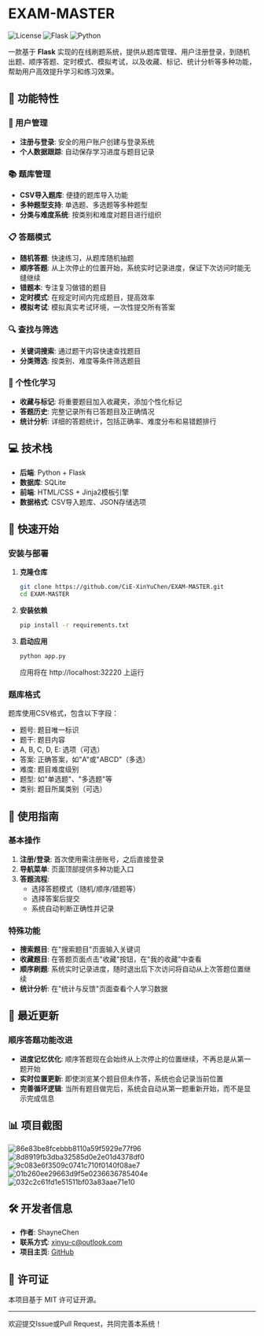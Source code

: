 # EXAM-MASTER

![License](https://img.shields.io/badge/license-MIT-blue.svg)
![Flask](https://img.shields.io/badge/Flask-2.0+-green.svg)
![Python](https://img.shields.io/badge/Python-3.6+-blue.svg)

一款基于 **Flask** 实现的在线刷题系统，提供从题库管理、用户注册登录，到随机出题、顺序答题、定时模式、模拟考试，以及收藏、标记、统计分析等多种功能，帮助用户高效提升学习和练习效果。

## 🌟 功能特性

### 📝 用户管理
- **注册与登录**: 安全的用户账户创建与登录系统
- **个人数据跟踪**: 自动保存学习进度与题目记录

### 📚 题库管理
- **CSV导入题库**: 便捷的题库导入功能
- **多种题型支持**: 单选题、多选题等多种题型
- **分类与难度系统**: 按类别和难度对题目进行组织

### 📋 答题模式
- **随机答题**: 快速练习，从题库随机抽题
- **顺序答题**: 从上次停止的位置开始，系统实时记录进度，保证下次访问时能无缝继续
- **错题本**: 专注复习做错的题目
- **定时模式**: 在规定时间内完成题目，提高效率
- **模拟考试**: 模拟真实考试环境，一次性提交所有答案

### 🔍 查找与筛选
- **关键词搜索**: 通过题干内容快速查找题目
- **分类筛选**: 按类别、难度等条件筛选题目

### 🔖 个性化学习
- **收藏与标记**: 将重要题目加入收藏夹，添加个性化标记
- **答题历史**: 完整记录所有已答题目及正确情况
- **统计分析**: 详细的答题统计，包括正确率、难度分布和易错题排行

## 💻 技术栈

- **后端**: Python + Flask
- **数据库**: SQLite
- **前端**: HTML/CSS + Jinja2模板引擎
- **数据格式**: CSV导入题库、JSON存储选项

## 🚀 快速开始

### 安装与部署

1. **克隆仓库**
   ```bash
   git clone https://github.com/CiE-XinYuChen/EXAM-MASTER.git
   cd EXAM-MASTER
   ```

2. **安装依赖**
   ```bash
   pip install -r requirements.txt
   ```

3. **启动应用**
   ```bash
   python app.py
   ```
   应用将在 http://localhost:32220 上运行

### 题库格式

题库使用CSV格式，包含以下字段：
- 题号: 题目唯一标识
- 题干: 题目内容
- A, B, C, D, E: 选项（可选）
- 答案: 正确答案，如"A"或"ABCD"（多选）
- 难度: 题目难度级别
- 题型: 如"单选题"、"多选题"等
- 类别: 题目所属类别（可选）

## 📖 使用指南

### 基本操作

1. **注册/登录**: 首次使用需注册账号，之后直接登录
2. **导航菜单**: 页面顶部提供多种功能入口
3. **答题流程**: 
   - 选择答题模式（随机/顺序/错题等）
   - 选择答案后提交
   - 系统自动判断正确性并记录

### 特殊功能

- **搜索题目**: 在"搜索题目"页面输入关键词
- **收藏题目**: 在答题页面点击"收藏"按钮，在"我的收藏"中查看
- **顺序刷题**: 系统实时记录进度，随时退出后下次访问将自动从上次答题位置继续
- **统计分析**: 在"统计与反馈"页面查看个人学习数据

## 🔄 最近更新

### 顺序答题功能改进
- **进度记忆优化**: 顺序答题现在会始终从上次停止的位置继续，不再总是从第一题开始
- **实时位置更新**: 即使浏览某个题目但未作答，系统也会记录当前位置
- **完善循环逻辑**: 当所有题目做完后，系统会自动从第一题重新开始，而不是显示完成信息

## 📊 项目截图
![86e83be8fcebbb8110a59f5929e77f96](https://github.com/user-attachments/assets/0b41c79d-5a42-4136-ae2e-a4c5c37b5520)
![8d8919fb3dba32585d0e2e01d4378df0](https://github.com/user-attachments/assets/a2a7c83b-ab16-430a-92ed-2c71877d86a3)
![9c083e6f3509c0741c710f0140f08ae7](https://github.com/user-attachments/assets/91be6aaf-b1c0-4f06-a19b-ef713526a132)
![01b260ee29663d9f5e0236636785404e](https://github.com/user-attachments/assets/5cb79c3b-beaa-4fe6-af98-a2dc593ed79c)
![032c2c61fd1e51511bf03a83aae71e10](https://github.com/user-attachments/assets/e00a6d37-e086-42a0-92ac-028ad7e6298c)


## 🛠 开发者信息

- **作者**: ShayneChen
- **联系方式**: [xinyu-c@outlook.com](mailto:xinyu-c@outlook.com)
- **项目主页**: [GitHub](https://github.com/CiE-XinYuChen/EXAM-MASTER)

## 📄 许可证

本项目基于 MIT 许可证开源。

---

欢迎提交Issue或Pull Request，共同完善本系统！
